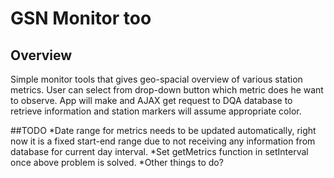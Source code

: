 # GSN Monitor too

## Overview

Simple monitor tools that gives geo-spacial overview of various station metrics.
User can select from drop-down button which metric does he want to observe. App will make and AJAX get
request to DQA database to retrieve information and station markers will assume appropriate color.

##TODO
*Date range for metrics needs to be updated automatically, right now it is a fixed start-end range due to not receiving any information from database for current day interval.
*Set getMetrics function in setInterval once above problem is solved.
*Other things to do?
